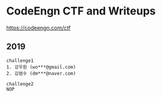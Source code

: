 # CodeEngn CTF and Writeups
https://codeengn.com/ctf

## 2019
```
challenge1
1. 강우원 (wo***@gmail.com)
2. 김범수 (dm***@naver.com)

challenge2
NOP
```
